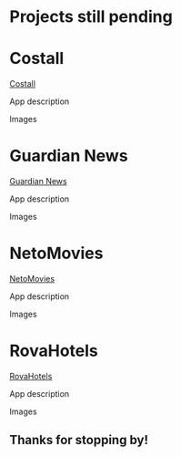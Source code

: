 # Projects still pending

# Costall
[Costall](https://github.com/TOLANY-LANNIE/Costall-Meeting-Ledger-App)
<p>
  App description
</p>
<p>
  Images
</p>

# Guardian News
[Guardian News](https://github.com/TOLANY-LANNIE/Guardian-News-App)
<p>
  App description
</p>
<p>
  Images
</p>

# NetoMovies
[NetoMovies](https://github.com/TOLANY-LANNIE/Guardian-News-App)
<p>
  App description
</p>
<p>
  Images
</p>

# RovaHotels
[RovaHotels](https://github.com/TOLANY-LANNIE/Rova-Hotels-Booking-App)
<p>
  App description
</p>
<p>
  Images
</p>


## Thanks for stopping by!

